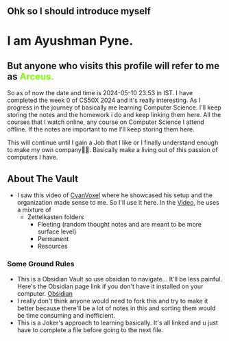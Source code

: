 ## Ohk so I should introduce myself 
# I am Ayushman Pyne. 
## But anyone who visits this profile will refer to me as <span style = "color:Chartreuse">Arceus.</span>

So as of now the date and time is 2024-05-10 23:53 in IST. 
I have completed the week 0 of CS50X 2024 and it's really interesting. As I progress in the journey of basically me learning Computer Science. I'll keep storing the notes and the homework i do and keep linking them here. All the courses that I watch online, any course on Computer Science I attend offline. If the notes are important to me I'll keep storing them here.

This will continue until I gain a Job that I like or I finally understand enough to make my own company🤞🏻. Basically make a living out of this passion of computers I have.

## About The Vault

- I saw this video of [CyanVoxel](https://www.youtube.com/@cyanvoxel) where he showcased his setup and the organization made sense to me. So I'll use it here. In the [Video](https://www.youtube.com/watch?v=rAkerV8rlow), he uses a mixture of 
	- Zettelkasten folders 
		- Fleeting (random thought notes and are meant to be more surface level)
		- Permanent
		- Resources


### Some Ground Rules
- This is a Obsidian Vault so use obsidian to navigate... It'll be less painful.
	Here's the Obsidian page link if you don't have it installed on your computer.	[Obsidian](https://obsidian.md/)
- I really don't think anyone would need to fork this and try to make it better because there'll be a lot of notes in this and sorting them would be time consuming and inefficient.
- This is a Joker's approach to learning basically. It's all linked and u just have to complete a file before going to the next file.